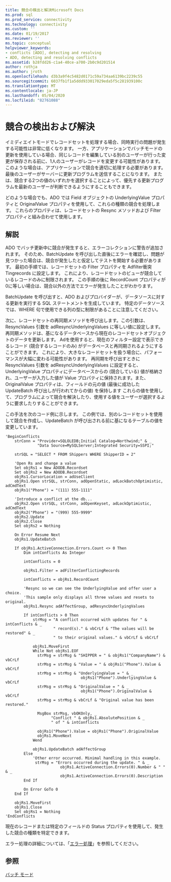 ```yaml
---
title: 競合の検出と解決Microsoft Docs
ms.prod: sql
ms.prod_service: connectivity
ms.technology: connectivity
ms.custom: ''
ms.date: 01/19/2017
ms.reviewer: ''
ms.topic: conceptual
helpviewer_keywords:
- conflicts [ADO], detecting and resolving
- ADO, detecting and resolving conflicts
ms.assetid: b28fdd26-c1a4-40ce-a700-2b0c9d201514
author: rothja
ms.author: jroth
ms.openlocfilehash: d3b3a9f4c5482d0171c59a734aa6139bc2239c55
ms.sourcegitcommit: 6037fb1f1a5ddd933017029eda5f5c281939100c
ms.translationtype: MT
ms.contentlocale: ja-JP
ms.lasthandoff: 05/04/2020
ms.locfileid: "82761088"
---
```

# <a name="detecting-and-resolving-conflicts"></a>競合の検出および解決
イミディエイトモードでレコードセットを処理する場合、同時実行の問題が発生する可能性は非常に低くなります。 一方、アプリケーションでバッチモードの更新を使用している場合、同じレコードを編集している別のユーザーが行った変更が保存される前に、1人のユーザーがレコードを変更する可能性があります。 このような場合は、アプリケーションで競合を適切に処理する必要があります。 最後のユーザーがサーバーに更新プログラムを送信することになります。 または、競合する2つの値のいずれかを選択することによって、優先する更新プログラムを最新のユーザーが判断できるようにすることもできます。  
  
 どのような場合でも、ADO では Field オブジェクトの UnderlyingValue プロパティと OriginalValue プロパティを使用して、これらの種類の競合を処理します。 これらのプロパティは、レコードセットの Resync メソッドおよび Filter プロパティと組み合わせて使用します。  
  
## <a name="remarks"></a>解説  
 ADO でバッチ更新中に競合が発生すると、エラーコレクションに警告が追加されます。 そのため、BatchUpdate を呼び出した直後にエラーを確認し、問題が見つかった場合は、競合が発生したと仮定してテストを開始する必要があります。 最初の手順では、レコードセットの Filter プロパティを Adfilter衝突 Tingrecords に設定します。 これにより、レコードセットのビューが競合しているレコードのみに制限されます。 この手順の後に RecordCount プロパティが0に等しい場合は、競合以外の方法でエラーが発生したことがわかります。  
  
 BatchUpdate を呼び出すと、ADO およびプロバイダーが、データソースに対する更新を実行する SQL ステートメントを生成しています。 特定のデータソースでは、WHERE 句で使用できる列の型に制限があることに注意してください。  
  
 次に、レコードセットの再同期メソッドを呼び出します。この引数は、ResyncValues 引数を adResyncUnderlyingValues に等しい値に設定します。 再同期メソッドは、基になるデータベースから現在のレコードセットオブジェクトのデータを更新します。 Adを使用すると、現在のフィルター設定で表示できるレコード (競合するレコードのみ) がデータベースと再同期されるようにすることができます。 これにより、大きなレコードセットを扱う場合に、パフォーマンスが大幅に変わる可能性があります。 再同期を呼び出すときに ResyncValues 引数を adResyncUnderlyingValues に設定すると、UnderlyingValue プロパティにデータベースからの (競合している) 値が格納され、ユーザーが入力した値が Value プロパティに保持されます。また、OriginalValue プロパティは、フィールドの元の値 (最後に成功した UpdateBatch 呼び出しが行われてからの値) を保持します これらの値を使用して、プログラムによって競合を解決したり、使用する値をユーザーが選択するように要求したりすることができます。  
  
 この手法を次のコード例に示します。 この例では、別のレコードセットを使用して競合を作成し、UpdateBatch が呼び出される前に基になるテーブルの値を変更しています。  
  
```  
'BeginConflicts  
    strConn = "Provider=SQLOLEDB;Initial Catalog=Northwind;" & _  
              "Data Source=MySQLServer;Integrated Security=SSPI;"  
  
    strSQL = "SELECT * FROM Shippers WHERE ShipperID = 2"  
  
    'Open Rs and change a value  
    Set objRs1 = New ADODB.Recordset  
    Set objRs2 = New ADODB.Recordset  
    objRs1.CursorLocation = adUseClient  
    objRs1.Open strSQL, strConn, adOpenStatic, adLockBatchOptimistic, adCmdText  
    objRs1("Phone") = "(111) 555-1111"  
  
    'Introduce a conflict at the db...  
    objRs2.Open strSQL, strConn, adOpenKeyset, adLockOptimistic, adCmdText  
    objRs2("Phone") = "(999) 555-9999"  
    objRs2.Update  
    objRs2.Close  
    Set objRs2 = Nothing  
  
    On Error Resume Next  
    objRs1.UpdateBatch  
  
    If objRs1.ActiveConnection.Errors.Count <> 0 Then  
        Dim intConflicts As Integer  
  
        intConflicts = 0  
  
        objRs1.Filter = adFilterConflictingRecords  
  
        intConflicts = objRs1.RecordCount  
  
        'Resync so we can see the UnderlyingValue and offer user a choice.  
        'This sample only displays all three values and resets to original.  
        objRs1.Resync adAffectGroup, adResyncUnderlyingValues  
  
        If intConflicts > 0 Then  
            strMsg = "A conflict occurred with updates for " & intConflicts & _  
                     " record(s)." & vbCrLf & "The values will be restored" & _  
                     " to their original values." & vbCrLf & vbCrLf  
  
            objRs1.MoveFirst  
            While Not objRs1.EOF  
              strMsg = strMsg & "SHIPPER = " & objRs1("CompanyName") & vbCrLf  
              strMsg = strMsg & "Value = " & objRs1("Phone").Value & vbCrLf  
              strMsg = strMsg & "UnderlyingValue = " & _  
                                 objRs1("Phone").UnderlyingValue & vbCrLf  
              strMsg = strMsg & "OriginalValue = " & _  
                                 objRs1("Phone").OriginalValue & vbCrLf  
              strMsg = strMsg & vbCrLf & "Original value has been restored."  
  
              MsgBox strMsg, vbOKOnly, _  
                    "Conflict " & objRs1.AbsolutePosition & _  
                    " of " & intConflicts  
  
              objRs1("Phone").Value = objRs1("Phone").OriginalValue  
              objRs1.MoveNext  
            Wend  
  
            objRs1.UpdateBatch adAffectGroup  
        Else  
            'Other error occurred. Minimal handling in this example.  
             strMsg = "Errors occurred during the update. " & _  
                        objRs1.ActiveConnection.Errors(0).Number & " " & _  
                        objRs1.ActiveConnection.Errors(0).Description  
        End If  
  
        On Error GoTo 0  
    End If  
  
    objRs1.MoveFirst  
    objRs1.Close  
    Set objRs1 = Nothing  
'EndConflicts  
```  
  
 現在のレコードまたは特定のフィールドの Status プロパティを使用して、発生した競合の種類を特定できます。  
  
 エラー処理の詳細については、「[エラー処理](../../../ado/guide/data/error-handling.md)」を参照してください。  
  
## <a name="see-also"></a>参照  
 [バッチ モード](../../../ado/guide/data/batch-mode.md)

